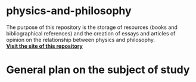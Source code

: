 # physics-and-philosophy
The purpose of this repository is the storage of resources (books and bibliographical references) and the creation of essays and articles of opinion on the relationship between physics and philosophy.   
**[Visit the site of this repository](https://numpoet.github.io/physics-and-philosphy/)**
# General plan on the subject of study
